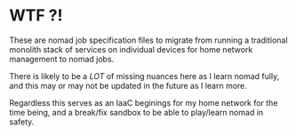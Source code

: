 # WTF ?!

These are nomad job specification files to migrate from running a traditional monolith stack of services on individual devices for home network management to nomad jobs.

There is likely to be a *LOT* of missing nuances here as I learn nomad fully, and this may or may not be updated in the future as I learn more.

Regardless this serves as an IaaC beginings for my home network for the time being, and a break/fix sandbox to be able to play/learn nomad in safety.
